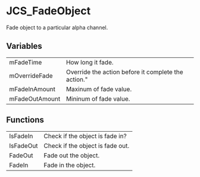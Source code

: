 # JCS_FadeObject

Fade object to a particular alpha channel.


## Variables

<table>
  <tr>
    <td>mFadeTime</td>
    <td>How long it fade.</td>
  </tr>
  <tr>
    <td>mOverrideFade</td>
    <td>Override the action before it complete the action."</td>
  </tr>
  <tr>
    <td>mFadeInAmount</td>
    <td>Maxinum of fade value.</td>
  </tr>
  <tr>
    <td>mFadeOutAmount</td>
    <td>Mininum of fade value.</td>
  </tr>
</table>


## Functions

<table>
  <tr>
    <td>IsFadeIn</td>
    <td>Check if the object is fade in?</td>
  </tr>
  <tr>
    <td>IsFadeOut</td>
    <td>Check if the object is fade out.</td>
  </tr>
  <tr>
    <td>FadeOut</td>
    <td>Fade out the object.</td>
  </tr>
  <tr>
    <td>FadeIn</td>
    <td>Fade in the object.</td>
  </tr>
</table>
